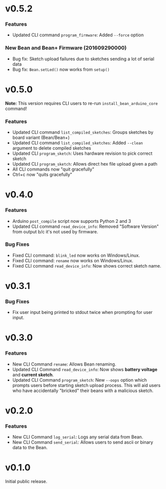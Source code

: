 # v0.5.2

### Features

* Updated CLI command `program_firmware`: Added `--force` option


### New Bean and Bean+ Firmware (201609290000)

* Bug fix: Sketch upload failures due to sketches sending a lot of serial data
* Bug fix: `Bean.setLed()` now works from `setup()`


# v0.5.0

**Note:** This version requires CLI users to re-run `install_bean_arduino_core` command!

### Features

* Updated CLI command `list_compiled_sketches`: Groups sketches by board variant (Bean/Bean+)
* Updated CLI command `list_compiled_sketches`: Added `--clean` argument to delete compiled sketches
* Updated CLI `program_sketch`: Uses hardware revision to pick correct sketch
* Updated CLI `program_sketch`: Allows direct hex file upload given a path
* All CLI commands now "quit gracefully"
* Ctrl+c now "quits gracefully"

# v0.4.0

### Features

* Arduino `post_compile` script now supports Python 2 and 3
* Updated CLI command `read_device_info`: Removed "Software Version" from output b/c it's not used by firmware.

### Bug Fixes

* Fixed CLI command: `blink_led` now works on Windows/Linux.
* Fixed CLI command: `rename` now works on Windows/Linux.
* Fixed CLI command `read_device_info`: Now shows correct sketch name.


# v0.3.1

### Bug Fixes

* Fix user input being printed to stdout twice when prompting for user input.


# v0.3.0

### Features

* New CLI Command `rename`: Allows Bean renaming.
* Updated CLI Command `read_device_info`: Now shows **battery voltage** and **current sketch**.
* Updated CLI Command `program_sketch`: New `--oops` option which prompts users before starting sketch upload process. This will aid users who have accidentally "bricked" their beans with a malicious sketch.


# v0.2.0

### Features

* New CLI Command `log_serial`: Logs any serial data from Bean.
* New CLI Command `send_serial`: Allows users to send ascii or binary data to the Bean.

# v0.1.0

Initial public release.
